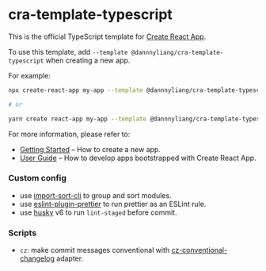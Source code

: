# cra-template-typescript

This is the official TypeScript template for [Create React App](https://github.com/facebook/create-react-app).

To use this template, add `--template @dannnyliang/cra-template-typescript` when creating a new app.

For example:

```sh
npx create-react-app my-app --template @dannnyliang/cra-template-typescript

# or

yarn create react-app my-app --template @dannnyliang/cra-template-typescript
```

For more information, please refer to:

- [Getting Started](https://create-react-app.dev/docs/getting-started) – How to create a new app.
- [User Guide](https://create-react-app.dev) – How to develop apps bootstrapped with Create React App.

### Custom config
- use [import-sort-cli](https://github.com/renke/import-sort#readme) to group and sort modules.
- use [eslint-plugin-prettier](https://github.com/prettier/eslint-plugin-prettier) to run prettier as an ESLint rule.
- use [husky](https://github.com/typicode/husky) v6 to run `lint-staged` before commit.

### Scripts
- `cz`: make commit messages conventional with [cz-conventional-changelog](https://github.com/commitizen/cz-conventional-changelog) adapter.
